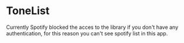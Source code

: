 # ToneList

Currently Spotify blocked the acces to the library if you don't have any authentication, for this reason you can't see spotify list in this app.
